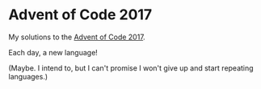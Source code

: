# Advent of Code 2017

My solutions to the [Advent of Code 2017](http://adventofcode.com/).

Each day, a new language!

(Maybe. I intend to, but I can't promise I won't give up and start repeating languages.)
